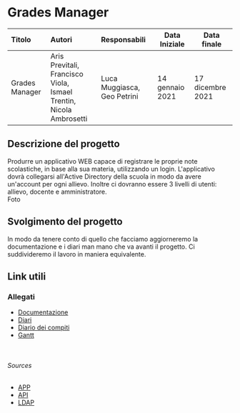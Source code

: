 # Grades Manager

| Titolo         | Autori                                                                     | Responsabili                | Data Iniziale   | Data finale      |
| :------------- | :------------------------------------------------------------------------- | :-------------------------- | --------------- | ---------------- |
| Grades Manager | Aris Previtali,<br> Francisco Viola,<br> Ismael Trentin, Nicola Ambrosetti | Luca Muggiasca, Geo Petrini | 14 gennaio 2021 | 17 dicembre 2021 |

## Descrizione del progetto

Produrre un applicativo WEB capace di registrare le proprie note scolastiche, in base alla sua materia, utilizzando un login. L'applicativo dovrà collegarsi all'Active Directory della scuola in modo da avere un'account per ogni allievo. Inoltre ci dovranno essere 3 livelli di utenti: allievo, docente e amministratore.
<br>
Foto

## Svolgimento del progetto

In modo da tenere conto di quello che facciamo aggiorneremo la documentazione e i diari man mano che va avanti il progetto. Ci suddivideremo il lavoro in maniera equivalente.

## Link utili

### Allegati

- [Documentazione](./Documenti/Documentazione-GradesManager.md)
- [Diari](./Diari) 
- [Diario dei compiti](./DiarioDeiCompiti/)
- [Gantt](./Documenti/GradesManager.gan)
<br>

###### Sources
- [APP](./gradesmanager)
- [API](./gmapi)
- [LDAP](./ldap-ts)
